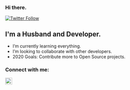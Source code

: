 ### Hi there.

[![Twitter Follow](https://img.shields.io/twitter/follow/novousernx?color=1DA1F2&logo=twitter&style=for-the-badge)](https://twitter.com/intent/follow?original_referer=https%3A%2F%2Fgithub.com%2Fnovousernx&screen_name=codeSTACKr)

## I'm a Husband and Developer.

- I’m currently learning everything.
- I’m looking to collaborate with other developers.
- 2020 Goals: Contribute more to Open Source projects.

### Connect with me:

[<img align="left" alt="novousernx | Twitter" width="22px" src="https://cdn.jsdelivr.net/npm/simple-icons@v3/icons/twitter.svg" />][twitter]

<br />

[twitter]: https://twitter.com/novousernx
